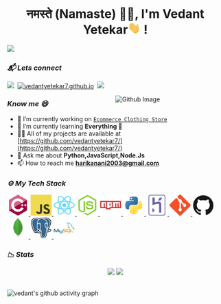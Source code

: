 <h1 align="center">नमस्ते (Namaste) 🙏🏻, I'm Vedant Yetekar<img src="https://raw.githubusercontent.com/ABSphreak/ABSphreak/master/gifs/Hi.gif" width="30px"> ! </h1>
<!-- <img src="https://user-images.githubusercontent.com/54361799/108709847-4409a300-7539-11eb-8481-274ec80833a1.png" style='margin-right:"1200px";margin-left:250px;'/> -->
<img src="https://raw.githubusercontent.com/halfrost/halfrost/master/icons/header_.png"/>


### ***📬 Lets connect***
<p align="left"> 
<a href="https://www.linkedin.com/in/vedant-yetekar-497949218"><img src="https://img.shields.io/badge/-Vedant%20Yetekar-0077B5?style=for-the-badge&logo=Linkedin&logoColor=white"/></a>&nbsp
<a href="https://vedantyetekar.netlify.app/" target="_blank"><img src="https://img.shields.io/website?label=vedantyetekar7.github.io&style=for-the-badge&up_color=9FEF00&url=https%3A%2F%2Fvedantyetekar7.github.io" alt="vedantyetekar7.github.io" /></a>&nbsp
   <a href="mailto:ursvedantyetekar@gmail.com">
    <img src="https://img.shields.io/badge/-Gmail-c14438?style=for-the-badge&logo=Gmail&logoColor=white&link=mailto:ursvedantyetekar@gmail.com" />
  </a>
</p>

<img width="50%" align="right" alt="Github Image" src="https://raw.githubusercontent.com/onimur/.github/master/.resources/git-header.svg" />

### ***Know me 😄***

- 🔭 I’m currently working on [`Ecommerce Clothing Store`](https://crwnclthng.netlify.app/)
- 🌱 I’m currently learning **Everything 🤣**
- 👨‍💻 All of my projects are available at [https://github.com/vedantyetekar7/](https://github.com/vedantyetekar7/)
- 💬 Ask me about **Python,JavaScript,Node.Js**
- 📫 How to reach me **harikanani2003@gmail.com**

### ***⚙️ My Tech Stack***
<p align="left">
       <a href="https://devdocs.io/cpp/" target="_blank"> 
        <code><img src="https://raw.githubusercontent.com/devicons/devicon/2809b567852a4648062a2d3e7c1c531367458c0b/icons/cplusplus/cplusplus-original.svg" alt="c++" width="50" height="50"/></code> 
    </a>  
    <a href="https://www.javascript.com/" target="_blank"> 
        <code><img src="https://raw.githubusercontent.com/devicons/devicon/2809b567852a4648062a2d3e7c1c531367458c0b/icons/javascript/javascript-original.svg" alt="JavaScript" width="50" height="50"/></code> 
    </a> 
    <a href="https://reactjs.org/" target="_blank"> 
        <code><img src="https://raw.githubusercontent.com/devicons/devicon/2809b567852a4648062a2d3e7c1c531367458c0b/icons/react/react-original.svg" alt="ReactJS" width="50" height="50"/></code> 
    </a> 
        <a href="https://nodejs.org/" target="_blank"> 
        <code><img src="https://raw.githubusercontent.com/devicons/devicon/2809b567852a4648062a2d3e7c1c531367458c0b/icons/nodejs/nodejs-original.svg" alt="NodeJS" width="50" height="50"/></code> 
    </a> 
        <a href="https://www.npmjs.com/" target="_blank"> 
        <code><img src="https://raw.githubusercontent.com/devicons/devicon/2809b567852a4648062a2d3e7c1c531367458c0b/icons/npm/npm-original-wordmark.svg" alt="NPM" width="50" height="50"/></code> 
    </a> 
    <a href="https://www.python.org/" target="_blank"> 
        <code><img src="https://raw.githubusercontent.com/devicons/devicon/2809b567852a4648062a2d3e7c1c531367458c0b/icons/python/python-original.svg" alt="python" width="50" height="50"/></code> 
    </a> 
    <a href="https://www.heroku.com/" target="_blank"> 
        <code><img src="https://raw.githubusercontent.com/devicons/devicon/2809b567852a4648062a2d3e7c1c531367458c0b/icons/heroku/heroku-original.svg" alt="heroku" width="50" height="50"/></code> 
    </a> 
    <a href="https://git-scm.com/" target="_blank"> 
        <code><img src="https://raw.githubusercontent.com/devicons/devicon/2809b567852a4648062a2d3e7c1c531367458c0b/icons/git/git-original.svg" alt="git" width="50" height="50"/></code> 
    </a> 
    <a href="https://github.com/" target="_blank"> 
        <code><img src="https://raw.githubusercontent.com/devicons/devicon/2809b567852a4648062a2d3e7c1c531367458c0b/icons/github/github-original.svg" alt="github" width="50" height="50"/></code> 
    </a> 
    <a href="https://www.mongodb.com/" target="_blank"> 
        <code><img src="https://raw.githubusercontent.com/devicons/devicon/2809b567852a4648062a2d3e7c1c531367458c0b/icons/mongodb/mongodb-original.svg" alt="mongodb" width="50" height="50"/></code> 
    </a> 
    <a href="https://www.postgresql.org/" target="_blank"> 
        <code><img src="https://raw.githubusercontent.com/devicons/devicon/2809b567852a4648062a2d3e7c1c531367458c0b/icons/postgresql/postgresql-original.svg" alt="PostgreSQL" width="50" height="50"/></code> 
    </a> 
    <a href="https://www.mysql.com/" target="_blank"> 
        <code><img src="https://raw.githubusercontent.com/devicons/devicon/2809b567852a4648062a2d3e7c1c531367458c0b/icons/mysql/mysql-original-wordmark.svg" alt="mysql" width="50" height="50"/></code> 
    </a> 
</p>

### ***📉 Stats***
           
<div align="center">
  <img width="48%" src="https://github-readme-stats.vercel.app/api?username=vedantyetekar7&show_icons=true&theme=tokyonight" />
  <img width="48%" src="https://github-readme-streak-stats.herokuapp.com/?user=vedantyetekar7&theme=tokyonight" />
</div>

<br/>  

![vedant's github activity graph](https://activity-graph.herokuapp.com/graph?username=vedantyetekar7&theme=nord") 


